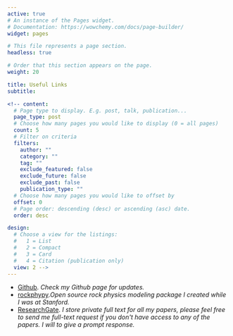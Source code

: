 ```yaml
---
active: true
# An instance of the Pages widget.
# Documentation: https://wowchemy.com/docs/page-builder/
widget: pages

# This file represents a page section.
headless: true

# Order that this section appears on the page.
weight: 20

title: Useful Links
subtitle:

<!-- content:
  # Page type to display. E.g. post, talk, publication...
  page_type: post
  # Choose how many pages you would like to display (0 = all pages)
  count: 5
  # Filter on criteria
  filters:
    author: ""
    category: ""
    tag: ""
    exclude_featured: false
    exclude_future: false
    exclude_past: false
    publication_type: ""
  # Choose how many pages you would like to offset by
  offset: 0
  # Page order: descending (desc) or ascending (asc) date.
  order: desc

design:
  # Choose a view for the listings:
  #   1 = List
  #   2 = Compact
  #   3 = Card
  #   4 = Citation (publication only)
  view: 2 -->
---
```

- [Github](https://github.com/yujiaxin666). *Check my Github page for updates.*
- [rockphypy](https://rockphypy.readthedocs.io/en/latest/index.html#).*Open source rock physics modeling package I created while I was at Stanford.*
- [ResearchGate](https://www.researchgate.net/profile/J-Yu-4). *I store private full text for all my papers, please feel free to send me full-text request if you don't have access to any of the papers. I will to give a prompt response.*
